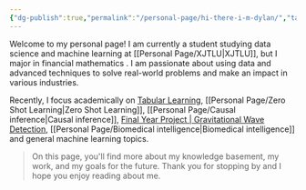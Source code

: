 ```yaml
---
{"dg-publish":true,"permalink":"/personal-page/hi-there-i-m-dylan/","tags":"gardenEntry"}
---
```



Welcome to my personal page! I am currently a student studying data science and machine learning at [[Personal Page/XJTLU\|XJTLU]], but I major in financial mathematics . I am passionate about using data and advanced techniques to solve real-world problems and make an impact in various industries. 

Recently, I focus academically on [Tabular Learning](Personal%20Page/Tabular%20Learning.md), [[Personal Page/Zero Shot Learning\|Zero Shot Learning]], [[Personal Page/Causal inference\|Causal inference]], [Final Year Project | Gravitational Wave Detection](Private%20Pages/Final%20Year%20Project.md), [[Personal Page/Biomedical intelligence\|Biomedical intelligence]] and general machine learning topics. 

> On this page, you'll find more about my knowledge basement, my work, and my goals for the future. Thank you for stopping by and I hope you enjoy reading about me.


